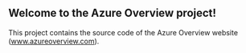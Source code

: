 ## Welcome to the Azure Overview project!

This project contains the source code of the Azure Overview website (www.azureoverview.com).

